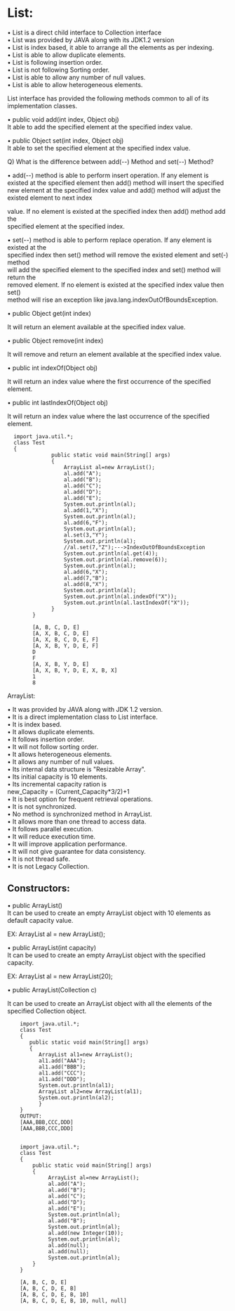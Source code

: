 # List: 
• List is a direct child interface to Collection interface  
• List was provided by JAVA along with its JDK1.2 version  
• List is index based, it able to arrange all the elements as per indexing.  
• List is able to allow duplicate elements.  
• List is following insertion order.  
• List is not following Sorting order.  
• List is able to allow any number of null values.  
• List is able to allow heterogeneous elements.  

List interface has provided the following methods common to all of its implementation 
classes.  

• public void add(int index, Object obj)  
 It able to add the specified element at the specified index value.  
 
• public Object set(int index, Object obj)  
 It able to set the specified element at the specified index value.  
 
Q) What is the difference between add(--) Method and set(--) Method?  

• add(--) method is able to perform insert operation. If any element is existed at the 
specified element then add() method will insert the specified new element at the 
specified index value and add() method will adjust the existed element to next index  

value. If no element is existed at the specified index then add() method add the   
specified element at the specified index.  

• set(--) method is able to perform replace operation. If any element is existed at the  
specified index then set() method will remove the existed element and set(-) method  
will add the specified element to the specified index and set() method will return the  
removed element. If no element is existed at the specified index value then set()  
method will rise an exception like java.lang.indexOutOfBoundsException.  

• public Object get(int index)  

 It will return an element available at the specified index value.  
 
• public Object remove(int index)  

 It will remove and return an element available at the specified index value.  
 
• public int indexOf(Object obj)  

 It will return an index value where the first occurrence of the specified element.  
 
• public int lastIndexOf(Object obj)  

 It will return an index value where the last occurrence of the specified element.  
 
      import java.util.*; 
      class Test 
      { 
                  public static void main(String[] args) 
                  { 
                      ArrayList al=new ArrayList(); 
                      al.add("A"); 
                      al.add("B"); 
                      al.add("C"); 
                      al.add("D"); 
                      al.add("E"); 
                      System.out.println(al); 
                      al.add(1,"X"); 
                      System.out.println(al); 
                      al.add(6,"F"); 
                      System.out.println(al); 
                      al.set(3,"Y"); 
                      System.out.println(al); 
                      //al.set(7,"Z");--->IndexOutOfBoundsException
                      System.out.println(al.get(4)); 
                      System.out.println(al.remove(6)); 
                      System.out.println(al); 
                      al.add(6,"X"); 
                      al.add(7,"B"); 
                      al.add(8,"X"); 
                      System.out.println(al); 
                      System.out.println(al.indexOf("X")); 
                      System.out.println(al.lastIndexOf("X")); 
                  } 
            } 

            [A, B, C, D, E]
            [A, X, B, C, D, E]
            [A, X, B, C, D, E, F]
            [A, X, B, Y, D, E, F]
            D
            F
            [A, X, B, Y, D, E]
            [A, X, B, Y, D, E, X, B, X]
            1
            8  
        
ArrayList: 

• It was provided by JAVA along with JDK 1.2 version.  
• It is a direct implementation class to List interface.  
• It is index based.  
• It allows duplicate elements.  
• It follows insertion order.  
• It will not follow sorting order.  
• It allows heterogeneous elements.  
• It allows any number of null values.  
• Its internal data structure is "Resizable Array".  
• Its initial capacity is 10 elements.  
• Its incremental capacity ration is   
new_Capacity = (Current_Capacity*3/2)+1  
• It is best option for frequent retrieval operations.  
• It is not synchronized.  
• No method is synchronized method in ArrayList.  
• It allows more than one thread to access data.  
• It follows parallel execution.  
• It will reduce execution time.  
• It will improve application performance.  
• It will not give guarantee for data consistency.  
• It is not thread safe.  
• It is not Legacy Collection.  

## Constructors: 

• public ArrayList()  
 It can be used to create an empty ArrayList object with 10 elements as default capacity value.  
 
 EX: ArrayList al = new ArrayList();  
 
 • public ArrayList(int capacity)  
 It can be used to create an empty ArrayList object with the specified capacity.  
 
 EX: ArrayList al = new ArrayList(20);  
 
• public ArrayList(Collection c)  

 It can be used to create an ArrayList object with all the elements of the specified Collection object.  
  
        import java.util.*; 
        class Test 
        { 
           public static void main(String[] args) 
           { 
              ArrayList al1=new ArrayList(); 
              al1.add("AAA"); 
              al1.add("BBB"); 
              al1.add("CCC"); 
              al1.add("DDD"); 
              System.out.println(al1); 
              ArrayList al2=new ArrayList(al1); 
              System.out.println(al2); 
              } 
        } 
        OUTPUT: 
        [AAA,BBB,CCC,DDD]
        [AAA,BBB,CCC,DDD]


        import java.util.*; 
        class Test 
        { 
            public static void main(String[] args) 
            {
                 ArrayList al=new ArrayList(); 
                 al.add("A"); 
                 al.add("B"); 
                 al.add("C"); 
                 al.add("D"); 
                 al.add("E"); 
                 System.out.println(al); 
                 al.add("B"); 
                 System.out.println(al); 
                 al.add(new Integer(10)); 
                 System.out.println(al); 
                 al.add(null); 
                 al.add(null); 
                 System.out.println(al); 
            } 
        }
        
        [A, B, C, D, E]
        [A, B, C, D, E, B]
        [A, B, C, D, E, B, 10]
        [A, B, C, D, E, B, 10, null, null]
        
